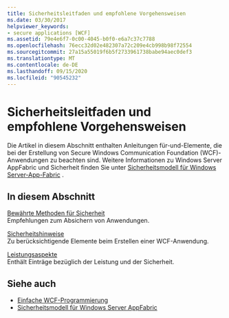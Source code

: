 ```yaml
---
title: Sicherheitsleitfaden und empfohlene Vorgehensweisen
ms.date: 03/30/2017
helpviewer_keywords:
- secure applications [WCF]
ms.assetid: 79e4e6f7-0c00-4045-b0f0-e6a7c37c7788
ms.openlocfilehash: 76ecc32d02e482307a72c209e4cb998b98f72554
ms.sourcegitcommit: 27a15a55019f6b5f2733961738babe94aec0def3
ms.translationtype: MT
ms.contentlocale: de-DE
ms.lasthandoff: 09/15/2020
ms.locfileid: "90545232"
---
```

# <a name="security-guidance-and-best-practices"></a>Sicherheitsleitfaden und empfohlene Vorgehensweisen

Die Artikel in diesem Abschnitt enthalten Anleitungen für-und-Elemente, die bei der Erstellung von Secure Windows Communication Foundation (WCF)-Anwendungen zu beachten sind. Weitere Informationen zu Windows Server AppFabric und Sicherheit finden Sie unter [Sicherheitsmodell für Windows Server-App-Fabric](/previous-versions/appfabric/ee677202(v=azure.10)) .  
  
## <a name="in-this-section"></a>In diesem Abschnitt  
 [Bewährte Methoden für Sicherheit](best-practices-for-security-in-wcf.md)  
 Empfehlungen zum Absichern von Anwendungen.  
  
 [Sicherheitshinweise](security-considerations-in-wcf.md)  
 Zu berücksichtigende Elemente beim Erstellen einer WCF-Anwendung.  
  
 [Leistungsaspekte](performance-considerations.md)  
 Enthält Einträge bezüglich der Leistung und der Sicherheit.  
  
## <a name="see-also"></a>Siehe auch

- [Einfache WCF-Programmierung](../basic-wcf-programming.md)
- [Sicherheitsmodell für Windows Server AppFabric](/previous-versions/appfabric/ee677202(v=azure.10))
